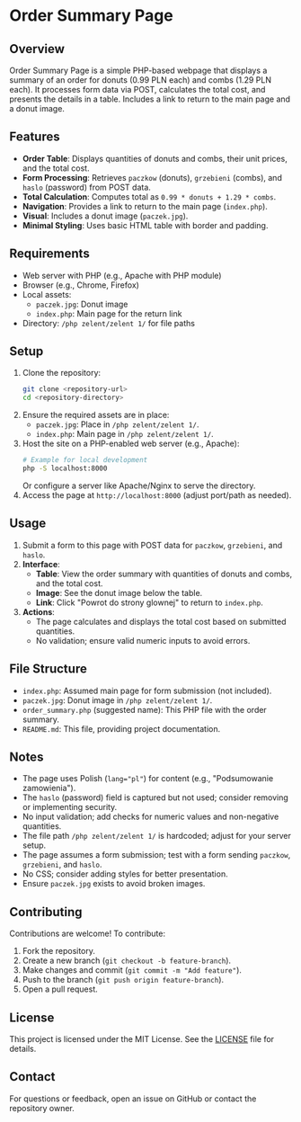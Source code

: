 # Order Summary Page

## Overview
Order Summary Page is a simple PHP-based webpage that displays a summary of an order for donuts (0.99 PLN each) and combs (1.29 PLN each). It processes form data via POST, calculates the total cost, and presents the details in a table. Includes a link to return to the main page and a donut image.

## Features
- **Order Table**: Displays quantities of donuts and combs, their unit prices, and the total cost.
- **Form Processing**: Retrieves `paczkow` (donuts), `grzebieni` (combs), and `haslo` (password) from POST data.
- **Total Calculation**: Computes total as `0.99 * donuts + 1.29 * combs`.
- **Navigation**: Provides a link to return to the main page (`index.php`).
- **Visual**: Includes a donut image (`paczek.jpg`).
- **Minimal Styling**: Uses basic HTML table with border and padding.

## Requirements
- Web server with PHP (e.g., Apache with PHP module)
- Browser (e.g., Chrome, Firefox)
- Local assets:
  - `paczek.jpg`: Donut image
  - `index.php`: Main page for the return link
- Directory: `/php zelent/zelent 1/` for file paths

## Setup
1. Clone the repository:
   ```bash
   git clone <repository-url>
   cd <repository-directory>
   ```
2. Ensure the required assets are in place:
   - `paczek.jpg`: Place in `/php zelent/zelent 1/`.
   - `index.php`: Main page in `/php zelent/zelent 1/`.
3. Host the site on a PHP-enabled web server (e.g., Apache):
   ```bash
   # Example for local development
   php -S localhost:8000
   ```
   Or configure a server like Apache/Nginx to serve the directory.
4. Access the page at `http://localhost:8000` (adjust port/path as needed).

## Usage
1. Submit a form to this page with POST data for `paczkow`, `grzebieni`, and `haslo`.
2. **Interface**:
   - **Table**: View the order summary with quantities of donuts and combs, and the total cost.
   - **Image**: See the donut image below the table.
   - **Link**: Click "Powrot do strony glownej" to return to `index.php`.
3. **Actions**:
   - The page calculates and displays the total cost based on submitted quantities.
   - No validation; ensure valid numeric inputs to avoid errors.

## File Structure
- `index.php`: Assumed main page for form submission (not included).
- `paczek.jpg`: Donut image in `/php zelent/zelent 1/`.
- `order_summary.php` (suggested name): This PHP file with the order summary.
- `README.md`: This file, providing project documentation.

## Notes
- The page uses Polish (`lang="pl"`) for content (e.g., "Podsumowanie zamowienia").
- The `haslo` (password) field is captured but not used; consider removing or implementing security.
- No input validation; add checks for numeric values and non-negative quantities.
- The file path `/php zelent/zelent 1/` is hardcoded; adjust for your server setup.
- The page assumes a form submission; test with a form sending `paczkow`, `grzebieni`, and `haslo`.
- No CSS; consider adding styles for better presentation.
- Ensure `paczek.jpg` exists to avoid broken images.

## Contributing
Contributions are welcome! To contribute:
1. Fork the repository.
2. Create a new branch (`git checkout -b feature-branch`).
3. Make changes and commit (`git commit -m "Add feature"`).
4. Push to the branch (`git push origin feature-branch`).
5. Open a pull request.

## License
This project is licensed under the MIT License. See the [LICENSE](LICENSE) file for details.

## Contact
For questions or feedback, open an issue on GitHub or contact the repository owner.